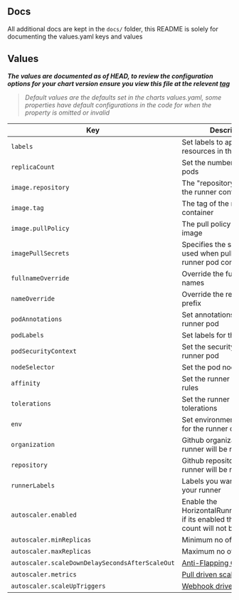 ## Docs

All additional docs are kept in the `docs/` folder, this README is solely for documenting the values.yaml keys and values

## Values

**_The values are documented as of HEAD, to review the configuration options for your chart version ensure you view this file at the relevent [tag](https://github.com/actions/actions-runner-controller/tags)_**

> _Default values are the defaults set in the charts values.yaml, some properties have default configurations in the code for when the property is omitted or invalid_

| Key                                                      | Description                                                                                                                | Default                                                              |
|----------------------------------------------------------|----------------------------------------------------------------------------------------------------------------------------|----------------------------------------------------------------------|
| `labels`                                                 | Set labels to apply to all resources in the chart                                                                          |                                                                      |
| `replicaCount`                                           | Set the number of runner pods                                                                                          | 1                                                                    |
| `image.repository`                                       | The "repository/image" of the runner container                                                                         | summerwind/actions-runner                                 |
| `image.tag`                                              | The tag of the runner container                                                                                        |                                                                      |
| `image.pullPolicy`                                       | The pull policy of the runner image                                                                                    | IfNotPresent                                                         |
| `imagePullSecrets`                                       | Specifies the secret to be used when pulling the runner pod containers                                                 |                                                                      |
| `fullnameOverride`                                       | Override the full resource names	                                                                                        |                                                                      |
| `nameOverride`                                           | Override the resource name prefix	                                                                                        |                                                                      |
| `podAnnotations`                                         | Set annotations for the runner pod                                                                                     |                                                                      |
| `podLabels`                                              | Set labels for the runner pod                                                                                          |                                                                      |
| `podSecurityContext`                                     | Set the security context to runner pod                                                                                 |                                                                      |
| `nodeSelector`                                           | Set the  pod nodeSelector                                                                                        |                                                                      |
| `affinity`                                               | Set the runner pod affinity rules                                                                                      |                                                                      |
| `tolerations`                                            | Set the runner pod tolerations                                                                                         |                                                                      |
| `env`                                                    | Set environment variables for the runner container                                                                     |                                                                      |
| `organization`                                           | Github organization where runner will be registered                                                                        | test                                                       |
| `repository`                                             | Github repository where runner will be registered                                                                        |                                                          |
| `runnerLabels`                                           | Labels you want to add in your runner                                                                       | test                                                       |
| `autoscaler.enabled`                                     | Enable the HorizontalRunnerAutoscaler, if its enabled then replica count will not be used                                                                    | true                                                       |
| `autoscaler.minReplicas`                                 | Minimum no of replicas                                                                    | 1                                                      |
| `autoscaler.maxReplicas`                                 | Maximum no of replicas                                                                    | 5                                                      |
| `autoscaler.scaleDownDelaySecondsAfterScaleOut`          | [Anti-Flapping Configuration](https://github.com/actions/actions-runner-controller/blob/master/docs/automatically-scaling-runners.md#anti-flapping-configuration)                                                                   | 120                                                     |
| `autoscaler.metrics`                                 | [Pull driven scaling](https://github.com/actions/actions-runner-controller/blob/master/docs/automatically-scaling-runners.md#pull-driven-scaling)                                                                    | default                                                      |
| `autoscaler.scaleUpTriggers`                         | [Webhook driven scaling](https://github.com/actions/actions-runner-controller/blob/master/docs/automatically-scaling-runners.md#webhook-driven-scaling)                                                                    |                                                     |
